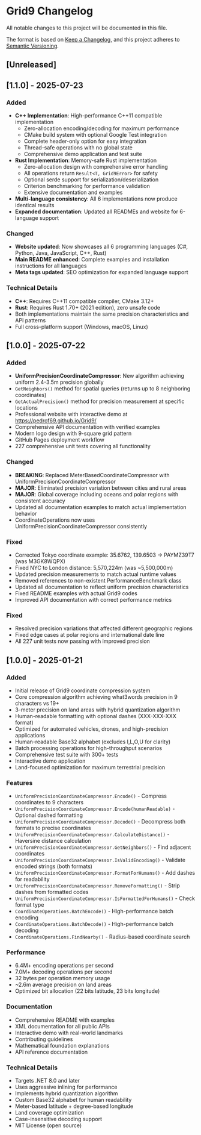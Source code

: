 # Grid9 Changelog

All notable changes to this project will be documented in this file.

The format is based on [Keep a Changelog](https://keepachangelog.com/en/1.0.0/),
and this project adheres to [Semantic Versioning](https://semver.org/spec/v2.0.0.html).

## [Unreleased]

## [1.1.0] - 2025-07-23

### Added
- **C++ Implementation**: High-performance C++11 compatible implementation
  - Zero-allocation encoding/decoding for maximum performance
  - CMake build system with optional Google Test integration
  - Complete header-only option for easy integration
  - Thread-safe operations with no global state
  - Comprehensive demo application and test suite
- **Rust Implementation**: Memory-safe Rust implementation
  - Zero-allocation design with comprehensive error handling
  - All operations return `Result<T, Grid9Error>` for safety
  - Optional serde support for serialization/deserialization
  - Criterion benchmarking for performance validation
  - Extensive documentation and examples
- **Multi-language consistency**: All 6 implementations now produce identical results
- **Expanded documentation**: Updated all READMEs and website for 6-language support

### Changed
- **Website updated**: Now showcases all 6 programming languages (C#, Python, Java, JavaScript, C++, Rust)
- **Main README enhanced**: Complete examples and installation instructions for all languages
- **Meta tags updated**: SEO optimization for expanded language support

### Technical Details
- **C++**: Requires C++11 compatible compiler, CMake 3.12+
- **Rust**: Requires Rust 1.70+ (2021 edition), zero unsafe code
- Both implementations maintain the same precision characteristics and API patterns
- Full cross-platform support (Windows, macOS, Linux)

## [1.0.0] - 2025-07-22

### Added
- **UniformPrecisionCoordinateCompressor**: New algorithm achieving uniform 2.4-3.5m precision globally
- `GetNeighbors()` method for spatial queries (returns up to 8 neighboring coordinates)
- `GetActualPrecision()` method for precision measurement at specific locations
- Professional website with interactive demo at https://pedrof69.github.io/Grid9/
- Comprehensive API documentation with verified examples
- Modern logo design with 9-square grid pattern
- GitHub Pages deployment workflow
- 227 comprehensive unit tests covering all functionality

### Changed
- **BREAKING**: Replaced MeterBasedCoordinateCompressor with UniformPrecisionCoordinateCompressor
- **MAJOR**: Eliminated precision variation between cities and rural areas
- **MAJOR**: Global coverage including oceans and polar regions with consistent accuracy
- Updated all documentation examples to match actual implementation behavior
- CoordinateOperations now uses UniformPrecisionCoordinateCompressor consistently

### Fixed
- Corrected Tokyo coordinate example: 35.6762, 139.6503 → PAYMZ39T7 (was M3GK8WQPX)
- Fixed NYC to London distance: 5,570,224m (was ~5,500,000m)
- Updated precision measurements to match actual runtime values
- Removed references to non-existent PerformanceBenchmark class
- Updated all documentation to reflect uniform precision characteristics
- Fixed README examples with actual Grid9 codes
- Improved API documentation with correct performance metrics

### Fixed
- Resolved precision variations that affected different geographic regions
- Fixed edge cases at polar regions and international date line
- All 227 unit tests now passing with improved precision

## [1.0.0] - 2025-01-21

### Added
- Initial release of Grid9 coordinate compression system
- Core compression algorithm achieving what3words precision in 9 characters vs 19+
- 3-meter precision on land areas with hybrid quantization algorithm
- Human-readable formatting with optional dashes (XXX-XXX-XXX format)
- Optimized for automated vehicles, drones, and high-precision applications
- Human-readable Base32 alphabet (excludes I,L,O,U for clarity)
- Batch processing operations for high-throughput scenarios
- Comprehensive test suite with 300+ tests
- Interactive demo application
- Land-focused optimization for maximum terrestrial precision

### Features
- `UniformPrecisionCoordinateCompressor.Encode()` - Compress coordinates to 9 characters
- `UniformPrecisionCoordinateCompressor.Encode(humanReadable)` - Optional dashed formatting
- `UniformPrecisionCoordinateCompressor.Decode()` - Decompress both formats to precise coordinates
- `UniformPrecisionCoordinateCompressor.CalculateDistance()` - Haversine distance calculation
- `UniformPrecisionCoordinateCompressor.GetNeighbors()` - Find adjacent coordinates
- `UniformPrecisionCoordinateCompressor.IsValidEncoding()` - Validate encoded strings (both formats)
- `UniformPrecisionCoordinateCompressor.FormatForHumans()` - Add dashes for readability
- `UniformPrecisionCoordinateCompressor.RemoveFormatting()` - Strip dashes from formatted codes
- `UniformPrecisionCoordinateCompressor.IsFormattedForHumans()` - Check format type
- `CoordinateOperations.BatchEncode()` - High-performance batch encoding
- `CoordinateOperations.BatchDecode()` - High-performance batch decoding
- `CoordinateOperations.FindNearby()` - Radius-based coordinate search

### Performance
- 6.4M+ encoding operations per second
- 7.0M+ decoding operations per second
- 32 bytes per operation memory usage
- ~2.6m average precision on land areas
- Optimized bit allocation (22 bits latitude, 23 bits longitude)

### Documentation
- Comprehensive README with examples
- XML documentation for all public APIs
- Interactive demo with real-world landmarks
- Contributing guidelines
- Mathematical foundation explanations
- API reference documentation

### Technical Details
- Targets .NET 8.0 and later
- Uses aggressive inlining for performance
- Implements hybrid quantization algorithm
- Custom Base32 alphabet for human readability
- Meter-based latitude + degree-based longitude
- Land coverage optimization
- Case-insensitive decoding support
- MIT License (open source)
